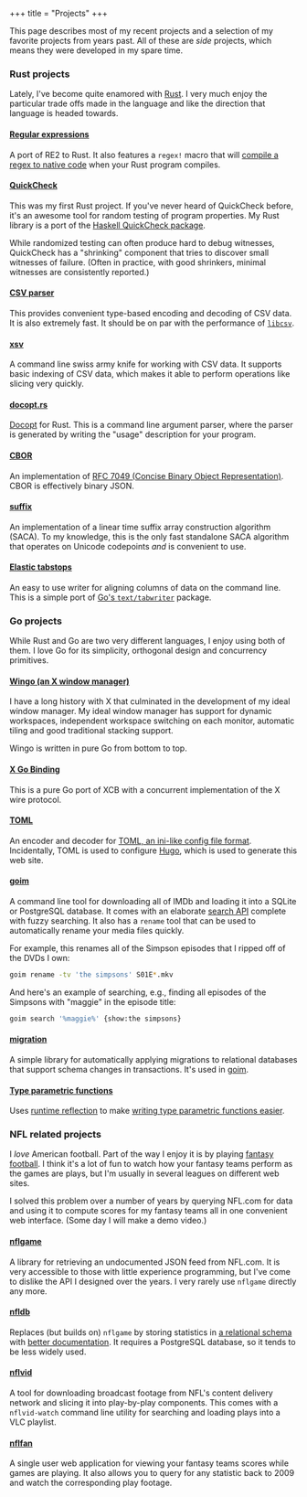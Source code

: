 +++
title = "Projects"
+++

This page describes most of my recent projects and a selection of my
favorite projects from years past. All of these are *side* projects, which
means they were developed in my spare time.


### Rust projects

Lately, I've become quite enamored with [Rust](http://www.rust-lang.org/). I
very much enjoy the particular trade offs made in the language and like the
direction that language is headed towards.

#### [Regular expressions](https://github.com/rust-lang/regex)

A port of RE2 to Rust. It also features a `regex!` macro that will
[compile a regex to native code](rust-regex-syntax-extensions)
when your Rust program compiles.

#### [QuickCheck](https://github.com/BurntSushi/quickcheck)

This was my first Rust project. If you've never heard of QuickCheck before,
it's an awesome tool for random testing of program properties. My Rust library
is a port of the
[Haskell QuickCheck package](http://hackage.haskell.org/package/QuickCheck).

While randomized testing can often produce hard to debug witnesses, QuickCheck
has a "shrinking" component that tries to discover small witnesses of failure.
(Often in practice, with good shrinkers, minimal witnesses are consistently
reported.)

#### [CSV parser](https://github.com/BurntSushi/rust-csv)

This provides convenient type-based encoding and decoding of CSV data. It is
also extremely fast. It should be on par with the performance of
[`libcsv`](http://sourceforge.net/projects/libcsv/).

#### [xsv](https://github.com/BurntSushi/xsv)

A command line swiss army knife for working with CSV data. It supports basic
indexing of CSV data, which makes it able to perform operations like slicing
very quickly.

#### [docopt.rs](https://github.com/docopt/docopt.rs)

[Docopt](http://docopt.org/) for Rust. This is a command line argument parser,
where the parser is generated by writing the "usage" description for your
program.

#### [CBOR](https://github.com/BurntSushi/rust-cbor)

An implementation of [RFC 7049 (Concise Binary Object
Representation)](http://tools.ietf.org/html/rfc7049). CBOR is effectively
binary JSON.

#### [suffix](https://github.com/BurntSushi/suffix)

An implementation of a linear time suffix array construction algorithm (SACA).
To my knowledge, this is the only fast standalone SACA algorithm that operates
on Unicode codepoints *and* is convenient to use.

#### [Elastic tabstops](https://github.com/BurntSushi/tabwriter)

An easy to use writer for aligning columns of data on the command line. This is
a simple port of [Go's `text/tabwriter`](http://golang.org/pkg/text/tabwriter/)
package.


### Go projects

While Rust and Go are two very different languages, I enjoy using both of them.
I love Go for its simplicity, orthogonal design and concurrency primitives.

#### [Wingo (an X window manager)](https://github.com/BurntSushi/wingo)

I have a long history with X that culminated in the development of my ideal
window manager. My ideal window manager has support for dynamic workspaces,
independent workspace switching on each monitor, automatic tiling and good
traditional stacking support.

Wingo is written in pure Go from bottom to top.

#### [X Go Binding](https://github.com/BurntSushi/xgb)

This is a pure Go port of XCB with a concurrent implementation of the X wire
protocol.

#### [TOML](https://github.com/BurntSushi/toml)

An encoder and decoder for [TOML, an ini-like config file
format](https://github.com/toml/toml). Incidentally, TOML is used to configure
[Hugo](http://gohugo.io/), which is used to generate this web site.

#### [goim](https://github.com/BurntSushi/goim)

A command line tool for downloading all of IMDb and loading it into a SQLite or
PostgreSQL database. It comes with an elaborate
[search API](http://godoc.org/github.com/BurntSushi/goim/imdb/search) complete
with fuzzy searching. It also has a `rename` tool that can be used to
automatically rename your media files quickly.

For example, this renames all of the Simpson episodes that I ripped off of the
DVDs I own:

```bash
goim rename -tv 'the simpsons' S01E*.mkv
```

And here's an example of searching, e.g., finding all episodes of the Simpsons
with "maggie" in the episode title:

```bash
goim search '%maggie%' {show:the simpsons}
```

#### [migration](https://github.com/BurntSushi/migration)

A simple library for automatically applying migrations to relational databases
that support schema changes in transactions.
It's used in [goim](https://github.com/BurntSushi/goim).

#### [Type parametric functions](https://github.com/BurntSushi/ty)

Uses [runtime reflection](http://golang.org/pkg/reflect/)
to make
[writing type parametric functions easier](/type-parametric-functions-golang/).

### NFL related projects

I *love* American football. Part of the way I enjoy it is by playing
[fantasy football](http://en.wikipedia.org/wiki/Fantasy_football_\(American\)).
I think it's a lot of fun to watch how your fantasy teams perform as the games
are plays, but I'm usually in several leagues on different web sites.

I solved this problem over a number of years by querying NFL.com for data and
using it to compute scores for my fantasy teams all in one convenient web
interface. (Some day I will make a demo video.)

#### [nflgame](https://github.com/BurntSushi/nflgame)

A library for retrieving an undocumented JSON feed from NFL.com. It is very
accessible to those with little experience programming, but I've come to
dislike the API I designed over the years. I very rarely use `nflgame` directly
any more.

#### [nfldb](https://github.com/BurntSushi/nfldb)

Replaces (but builds on) `nflgame` by storing statistics in
[a relational schema](https://github.com/BurntSushi/nfldb/wiki/The-data-model)
with
[better
documentation](https://github.com/BurntSushi/nfldb/wiki/Statistical-categories).
It requires a PostgreSQL database, so it tends to be less widely used.

#### [nflvid](https://github.com/BurntSushi/nflvid)

A tool for downloading broadcast footage from NFL's content delivery network
and slicing it into play-by-play components. This comes with a `nflvid-watch`
command line utility for searching and loading plays into a VLC playlist.

#### [nflfan](https://github.com/BurntSushi/nflfan)

A single user web application for viewing your fantasy teams scores while games
are playing. It also allows you to query for any statistic back to 2009 and
watch the corresponding play footage.
